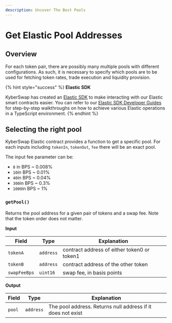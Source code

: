 ```yaml
---
description: Uncover The Best Pools
---
```


# Get Elastic Pool Addresses

## Overview[​](https://docs.kyberswap.com/Classic/contract/fetching-pool-addresses#overview) <a href="#overview" id="overview"></a>

For each token pair, there are possibly many multiple pools with different configurations. As such, it is necessary to specify which pools are to be used for fetching token rates, trade execution and liquidity provision.

{% hint style="success" %}
**Elastic SDK**

KyberSwap has created an [Elastic SDK](https://github.com/KyberNetwork/ks-sdk-elastic) to make interacting with our Elastic smart contracts easier. You can refer to our [Elastic SDK Developer Guides](../../elastic-sdk/developer-guides/) for step-by-step walkthroughs on how to achieve various Elastic operations in a TypeScript environment.
{% endhint %}

## Selecting the right pool

KyberSwap Elastic contract provides a function to get a specific pool. For each inputs including `tokenIn`, `tokenOut`, `fee` there will be an exact pool.

The input fee parameter can be:

* `8` in BPS \~ 0.008%
* `10`in BPS \~ 0.01%
* `40`in BPS \~ 0.04%
* `300`in BPS \~ 0.3%
* `1000`in BPS \~ 1%

### `getPool()`[​](https://docs.kyberswap.com/contract/get-pool#getpool) <a href="#getpool" id="getpool"></a>

Returns the pool address for a given pair of tokens and a swap fee. Note that the token order does not matter.

**Input**[**​**](https://docs.kyberswap.com/contract/get-pool#input)

| Field        | Type      | Explanation                                 |
| ------------ | --------- | ------------------------------------------- |
| `tokenA`     | `address` | contract address of either token0 or token1 |
| `tokenB`     | `address` | contract address of the other token         |
| `swapFeeBps` | `uint16`  | swap fee, in basis points                   |

**Output**[**​**](https://docs.kyberswap.com/contract/get-pool#output)

| Field  | Type      | Explanation                                                 |
| ------ | --------- | ----------------------------------------------------------- |
| `pool` | `address` | The pool address. Returns null address if it does not exist |
